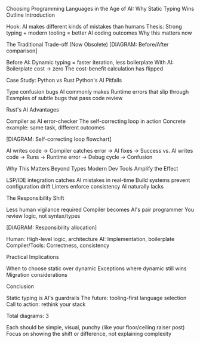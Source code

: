 Choosing Programming Languages in the Age of AI: Why Static Typing Wins
Outline
Introduction

Hook: AI makes different kinds of mistakes than humans
Thesis: Strong typing + modern tooling = better AI coding outcomes
Why this matters now

The Traditional Trade-off (Now Obsolete)
[DIAGRAM: Before/After comparison]

Before AI: Dynamic typing = faster iteration, less boilerplate
With AI: Boilerplate cost → zero
The cost-benefit calculation has flipped

Case Study: Python vs Rust
Python's AI Pitfalls

Type confusion bugs AI commonly makes
Runtime errors that slip through
Examples of subtle bugs that pass code review

Rust's AI Advantages

Compiler as AI error-checker
The self-correcting loop in action
Concrete example: same task, different outcomes

[DIAGRAM: Self-correcting loop flowchart]

AI writes code → Compiler catches error → AI fixes → Success
vs. AI writes code → Runs → Runtime error → Debug cycle → Confusion

Why This Matters Beyond Types
Modern Dev Tools Amplify the Effect

LSP/IDE integration catches AI mistakes in real-time
Build systems prevent configuration drift
Linters enforce consistency AI naturally lacks

The Responsibility Shift

Less human vigilance required
Compiler becomes AI's pair programmer
You review logic, not syntax/types

[DIAGRAM: Responsibility allocation]

Human: High-level logic, architecture
AI: Implementation, boilerplate
Compiler/Tools: Correctness, consistency

Practical Implications

When to choose static over dynamic
Exceptions where dynamic still wins
Migration considerations

Conclusion

Static typing is AI's guardrails
The future: tooling-first language selection
Call to action: rethink your stack


Total diagrams: 3

Each should be simple, visual, punchy (like your floor/ceiling raiser post)
Focus on showing the shift or difference, not explaining complexity
